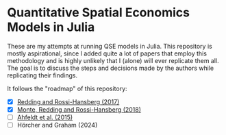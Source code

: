 # Quantitative Spatial Economics Models in Julia

These are my attempts at running QSE models in Julia. This repository is mostly aspirational, since I added quite a lot of papers that employ this methodology and is highly unlikely that I (alone) will ever replicate them all. The goal is to discuss the steps and decisions made by the authors while replicating their findings.

It follows the "roadmap" of this repository:
- [X] [Redding and Rossi-Hansberg (2017)](https://github.com/phchavesmaia/QSE-models/tree/main/models/redding_rossihansberg-2017)
- [X] [Monte, Redding and Rossi-Hansberg (2018)](https://github.com/phchavesmaia/QSE-models/tree/main/models/monte_etal-2018)
- [ ] [Ahfeldt et al. (2015)](https://github.com/phchavesmaia/QSE-models/tree/main/models/ahfeldt_etal-2015)
- [ ] Hörcher and Graham (2024)
